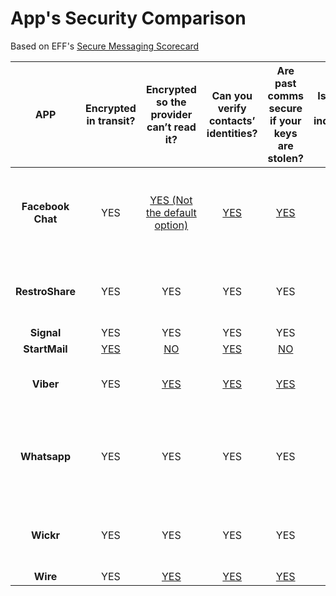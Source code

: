 # App's Security Comparison
Based on EFF's [Secure Messaging Scorecard](https://www.eff.org/node/82654)



| APP | 	Encrypted in transit? | Encrypted so the provider can’t read it? | Can you verify contacts’ identities? | Are past comms secure if your keys are stolen? | Is the code open to independent review? | Is security design properly documented? | Has there been any recent code audit? |
|    :---:     |     :---:      |     :---:     |     :---:    |     :---:      |     :---:     |     :---:      |     :---:     |
| **Facebook Chat**  | YES | [YES (Not the default option)](https://www.engadget.com/2016/10/04/facebook-messenger-now-lets-you-toggle-end-to-end-encryption/) | [YES](https://fbnewsroomus.files.wordpress.com/2016/07/secret_conversations_whitepaper-1.pdf) | [YES](https://fbnewsroomus.files.wordpress.com/2016/07/secret_conversations_whitepaper-1.pdf) | [YES](https://github.com/facebookresearch/asynchronousratchetingtree) | [YES](https://fbnewsroomus.files.wordpress.com/2016/07/secret_conversations_whitepaper-1.pdf) | No records of new audit has been found |
| **RestroShare**  | YES | YES| YES| YES| YES| YES| [NO (Last Revision on 2016)](https://www.elttam.com.au/blog/a-review-of-the-eff-secure-messaging-scorecard-pt1/) |
| **Signal**  | YES | YES| YES| YES| YES| YES| YES |
| **StartMail**      | [YES](https://support.startmail.com/index.php?/Knowledgebase/Article/View/520/2/startmail-on-effs-secure-messaging-scorecard) | [NO](https://support.startmail.com/index.php?/Knowledgebase/Article/View/520/2/startmail-on-effs-secure-messaging-scorecard) | [YES](https://support.startmail.com/index.php?/Knowledgebase/Article/View/520/2/startmail-on-effs-secure-messaging-scorecard) | [NO](https://support.startmail.com/index.php?/Knowledgebase/Article/View/520/2/startmail-on-effs-secure-messaging-scorecard) | [NO](https://support.startmail.com/index.php?/Knowledgebase/Article/View/520/2/startmail-on-effs-secure-messaging-scorecard) | [YES](https://support.startmail.com/index.php?/Knowledgebase/Article/View/520/2/startmail-on-effs-secure-messaging-scorecard) | [NO](https://support.startmail.com/index.php?/Knowledgebase/Article/View/520/2/startmail-on-effs-secure-messaging-scorecard) | 
| **Viber**  | YES | [YES](https://support.viber.com/customer/en/portal/articles/2017401-viber-accounts-security-and-encryption) | [YES](https://support.viber.com/customer/en/portal/articles/2017401-viber-accounts-security-and-encryption) | [YES](https://www.viber.com/security-overview/) | [YES](https://github.com/wireapp/wire) | [YES](https://www.viber.com/security-overview/) | NO (Last Audit on 2014)  |
| **Whatsapp**  | YES | YES| YES| YES| NO| YES|  No records of new audit has been found |
| **Wickr**   | YES | YES | YES | YES | [YES](https://github.com/WickrInc/wickr-crypto-c) | [YES](https://www.wickr.com/wickr-messaging-protocol) | [No (Last audit was on 2014)](https://www.wickr.com/blog-archive/2017/5/26/aspect-security-audit) |
| **Wire**  | YES | [YES](https://wire-docs.wire.com/download/Wire+Security+Whitepaper.pdf) | [YES](https://support.wire.com/hc/en-us/articles/207692235-How-can-I-compare-key-fingerprints-) | [YES](https://wire-docs.wire.com/download/Wire+Security+Whitepaper.pdf) | [YES](https://github.com/wireapp/wire) | [YES](https://wire-docs.wire.com/download/Wire+Security+Whitepaper.pdf) | [YES](https://wire-docs.wire.com/download/Wire+Audit+Report.pdf)  |

